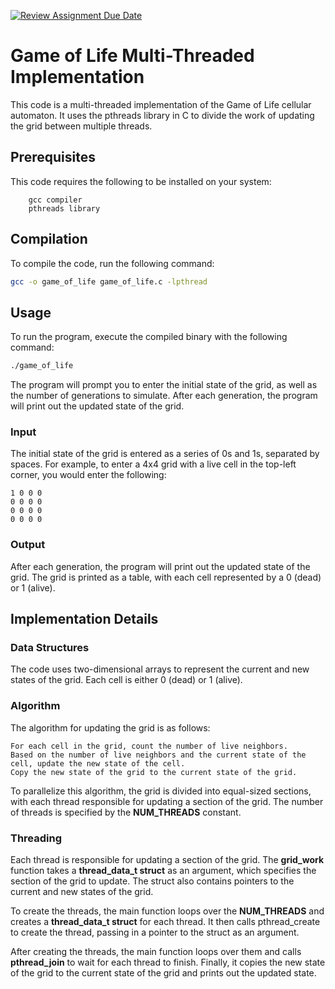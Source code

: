 [![Review Assignment Due Date](https://classroom.github.com/assets/deadline-readme-button-24ddc0f5d75046c5622901739e7c5dd533143b0c8e959d652212380cedb1ea36.svg)](https://classroom.github.com/a/jkn9TuBQ)
# Game of Life Multi-Threaded Implementation
  
This code is a multi-threaded implementation of the Game of Life cellular automaton. It uses the pthreads library in C to divide the work of updating the grid between multiple threads.  
## Prerequisites  
  
This code requires the following to be installed on your system:
```
    gcc compiler
    pthreads library
```
## Compilation

To compile the code, run the following command:
```bash
gcc -o game_of_life game_of_life.c -lpthread
```
## Usage
  
To run the program, execute the compiled binary with the following command:
  
```bash
./game_of_life
```
The program will prompt you to enter the initial state of the grid, as well as the number of generations to simulate. After each generation, the program will print out the updated state of the grid.  
### Input
  
The initial state of the grid is entered as a series of 0s and 1s, separated by spaces. For example, to enter a 4x4 grid with a live cell in the top-left corner, you would enter the following:
  
```
1 0 0 0
0 0 0 0
0 0 0 0
0 0 0 0
```
### Output
  
After each generation, the program will print out the updated state of the grid. The grid is printed as a table, with each cell represented by a 0 (dead) or 1 (alive).  
## Implementation Details
### Data Structures
  
The code uses two-dimensional arrays to represent the current and new states of the grid. Each cell is either 0 (dead) or 1 (alive).
### Algorithm
  
The algorithm for updating the grid is as follows:

    For each cell in the grid, count the number of live neighbors.
    Based on the number of live neighbors and the current state of the cell, update the new state of the cell.
    Copy the new state of the grid to the current state of the grid.

To parallelize this algorithm, the grid is divided into equal-sized sections, with each thread responsible for updating a section of the grid. The number of threads is specified by the **NUM_THREADS** constant.
### Threading
  
Each thread is responsible for updating a section of the grid. The **grid_work** function takes a **thread_data_t struct** as an argument, which specifies the section of the grid to update. The struct also contains pointers to the current and new states of the grid.
  
To create the threads, the main function loops over the **NUM_THREADS** and creates a **thread_data_t struct** for each thread. It then calls pthread_create to create the thread, passing in a pointer to the struct as an argument.

After creating the threads, the main function loops over them and calls **pthread_join** to wait for each thread to finish. Finally, it copies the new state of the grid to the current state of the grid and prints out the updated state.
